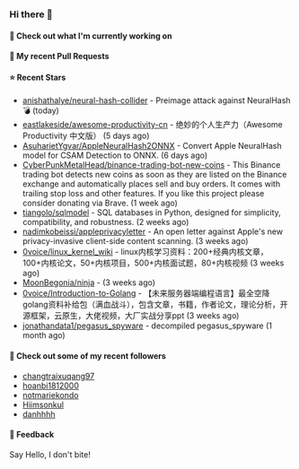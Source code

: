 ### Hi there 👋

#### 👷 Check out what I'm currently working on

#### 🔨 My recent Pull Requests


#### ⭐ Recent Stars

- [anishathalye/neural-hash-collider](https://github.com/anishathalye/neural-hash-collider) - Preimage attack against NeuralHash 💣 (today)
- [eastlakeside/awesome-productivity-cn](https://github.com/eastlakeside/awesome-productivity-cn) - 绝妙的个人生产力（Awesome Productivity 中文版） (5 days ago)
- [AsuharietYgvar/AppleNeuralHash2ONNX](https://github.com/AsuharietYgvar/AppleNeuralHash2ONNX) - Convert Apple NeuralHash model for CSAM Detection to ONNX. (6 days ago)
- [CyberPunkMetalHead/binance-trading-bot-new-coins](https://github.com/CyberPunkMetalHead/binance-trading-bot-new-coins) - This Binance trading bot detects new coins as soon as they are listed on the Binance exchange and automatically places sell and buy orders. It comes with trailing stop loss and other features. If you like this project please consider donating via Brave. (1 week ago)
- [tiangolo/sqlmodel](https://github.com/tiangolo/sqlmodel) - SQL databases in Python, designed for simplicity, compatibility, and robustness. (2 weeks ago)
- [nadimkobeissi/appleprivacyletter](https://github.com/nadimkobeissi/appleprivacyletter) - An open letter against Apple&#39;s new privacy-invasive client-side content scanning. (3 weeks ago)
- [0voice/linux_kernel_wiki](https://github.com/0voice/linux_kernel_wiki) - linux内核学习资料：200&#43;经典内核文章，100&#43;内核论文，50&#43;内核项目，500&#43;内核面试题，80&#43;内核视频 (3 weeks ago)
- [MoonBegonia/ninja](https://github.com/MoonBegonia/ninja) -  (3 weeks ago)
- [0voice/Introduction-to-Golang](https://github.com/0voice/Introduction-to-Golang) - 【未来服务器端编程语言】最全空降golang资料补给包（满血战斗），包含文章，书籍，作者论文，理论分析，开源框架，云原生，大佬视频，大厂实战分享ppt (3 weeks ago)
- [jonathandata1/pegasus_spyware](https://github.com/jonathandata1/pegasus_spyware) - decompiled pegasus_spyware (1 month ago)

#### 👯 Check out some of my recent followers

- [changtraixuqang97](https://github.com/changtraixuqang97)
- [hoanbi1812000](https://github.com/hoanbi1812000)
- [notmariekondo](https://github.com/notmariekondo)
- [Hiimsonkul](https://github.com/Hiimsonkul)
- [danhhhh](https://github.com/danhhhh)

#### 💬 Feedback

Say Hello, I don't bite!